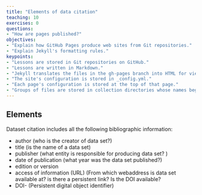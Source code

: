 ```yaml
---
title: "Elements of data citation"
teaching: 10
exercises: 0
questions:
- "How are pages published?"
objectives:
- "Explain how GitHub Pages produce web sites from Git repositories."
- "Explain Jekyll's formatting rules."
keypoints:
- "Lessons are stored in Git repositories on GitHub."
- "Lessons are written in Markdown."
- "Jekyll translates the files in the gh-pages branch into HTML for viewing."
- "The site's configuration is stored in _config.yml."
- "Each page's configuration is stored at the top of that page."
- "Groups of files are stored in collection directories whose names begin with an underscore."
---
```




## Elements

Dataset citation includes all the following bibliographic information:
- author (who is the creator of data set?)
- title (is the name of a data set)
- publisher (what entity is responsible for producing data set? )
- date of publication (what year was the data set published?)
- edition or version
- access of information (URL) (From which webaddress is data set available at? is there a persistent link? Is the DOI available?
- DOI- (Persistent digital object identifier)


